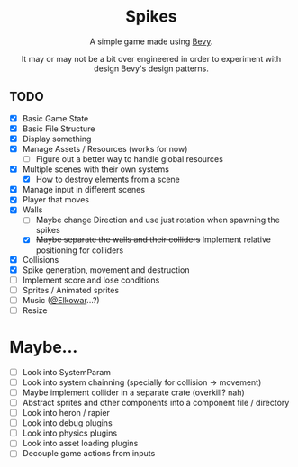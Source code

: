 <h1 align="center">Spikes</h1>
<p align="center">
A simple game made using <a href="https://bevyengine.org">Bevy</a>. 
</p> 
<p align="center">
It may or may not be a bit over engineered in order to experiment with design
Bevy's design patterns.
</p> 

## TODO
- [x] Basic Game State
- [x] Basic File Structure
- [x] Display something
- [x] Manage Assets / Resources (works for now)
  - [ ] Figure out a better way to handle global resources
- [x] Multiple scenes with their own systems 
  - [x] How to destroy elements from a scene
- [x] Manage input in different scenes
- [x] Player that moves 
- [x] Walls
  - [ ] Maybe change Direction and use just rotation when spawning the spikes
  - [x] ~~Maybe separate the walls and their colliders~~ Implement relative positioning for colliders
- [x] Collisions
- [x] Spike generation, movement and destruction
- [ ] Implement score and lose conditions
- [ ] Sprites / Animated sprites
- [ ] Music ([@Elkowar](https://github.com/elkowar)...?) 
- [ ] Resize

# Maybe...
- [ ] Look into SystemParam
- [ ] Look into system chainning (specially for collision -> movement)
- [ ] Maybe implement collider in a separate crate (overkill? nah)
- [ ] Abstract sprites and other components into a component file / directory
- [ ] Look into heron / rapier
- [ ] Look into debug plugins
- [ ] Look into physics plugins
- [ ] Look into asset loading plugins
- [ ] Decouple game actions from inputs
